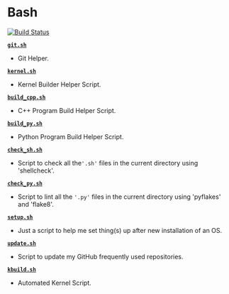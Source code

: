 # Bash

[![Build Status](https://travis-ci.com/crazyuploader/Bash.svg?branch=master)](https://travis-ci.com/crazyuploader/Bash)

<b>[`git.sh`](git.sh)</b>
* Git Helper.

<b>[`kernel.sh`](kernel.sh)</b>
* Kernel Builder Helper Script.

<b>[`build_cpp.sh`](build_cpp.sh)</b>
* C++ Program Build Helper Script.

<b>[`build_py.sh`](build_py.sh)</b>
* Python Program Build Helper Script.

<b>[`check_sh.sh`](check_sh.sh)</b>
* Script to check all the`'.sh'` files in the current directory using 'shellcheck'.

<b>[`check_py.sh`](check_py)</b>
* Script to lint all the `'.py'` files in the current directory using 'pyflakes' and 'flake8'.

<b>[`setup.sh`](setup.sh)</b>
* Just a script to help me set thing(s) up after new installation of an OS.

<b>[`update.sh`](update.sh)</b>
* Script to update my GitHub frequently used repositories.

<b>[`kbuild.sh`](kbuild.sh)</b>
* Automated Kernel Script.

